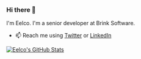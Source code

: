 ### Hi there 👋

I'm Eelco. I'm a senior developer at Brink Software. 

- 📫 Reach me using [Twitter](https://twitter.com/eelcolos) or [LinkedIn](https://www.linkedin.com/in/eelcolos/)

[![Eelco's GitHub Stats](https://github-readme-stats-ten-zeta-11.vercel.app/api?username=eelcolos&show_icons=true&include_all_commits=true&count_private=true)](https://github.com/eelcolos)
